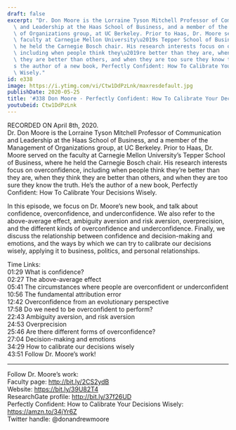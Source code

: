 ```yaml
---
draft: false
excerpt: "Dr. Don Moore is the Lorraine Tyson Mitchell Professor of Communication\
  \ and Leadership at the Haas School of Business, and a member of the Management\
  \ of Organizations group, at UC Berkeley. Prior to Haas, Dr. Moore served on the\
  \ faculty at Carnegie Mellon University\u2019s Tepper School of Business, where\
  \ he held the Carnegie Bosch chair. His research interests focus on overconfidence,\
  \ including when people think they\u2019re better than they are, when they think\
  \ they are better than others, and when they are too sure they know the truth. He\u2019\
  s the author of a new book, Perfectly Confident: How To Calibrate Your Decisions\
  \ Wisely."
id: e338
image: https://i.ytimg.com/vi/Ctw1DdPzLnk/maxresdefault.jpg
publishDate: 2020-05-25
title: '#338 Don Moore - Perfectly Confident: How To Calibrate Your Decisions Wisely'
youtubeid: Ctw1DdPzLnk
---
```

RECORDED ON April 8th, 2020.  
Dr. Don Moore is the Lorraine Tyson Mitchell Professor of Communication and Leadership at the Haas School of Business, and a member of the Management of Organizations group, at UC Berkeley. Prior to Haas, Dr. Moore served on the faculty at Carnegie Mellon University’s Tepper School of Business, where he held the Carnegie Bosch chair. His research interests focus on overconfidence, including when people think they’re better than they are, when they think they are better than others, and when they are too sure they know the truth. He’s the author of a new book, Perfectly Confident: How To Calibrate Your Decisions Wisely.

In this episode, we focus on Dr. Moore’s new book, and talk about confidence, overconfidence, and underconfidence. We also refer to the above-average effect, ambiguity aversion and risk aversion, overprecision, and the different kinds of overconfidence and underconfidence. Finally, we discuss the relationship between confidence and decision-making and emotions, and the ways by which we can try to calibrate our decisions wisely, applying it to business, politics, and personal relationships. 

Time Links:  
01:29  What is confidence?  
02:27  The above-average effect  
05:41  The circumstances where people are overconfident or underconfident  
10:56  The fundamental attribution error  
12:42  Overconfidence from an evolutionary perspective  
17:58  Do we need to be overconfident to perform?  
22:43  Ambiguity aversion, and risk aversion  
24:53  Overprecision  
25:46  Are there different forms of overconfidence?  
27:04  Decision-making and emotions  
34:29  How to calibrate our decisions wisely  
43:51  Follow Dr. Moore’s work!

---

Follow Dr. Moore’s work:  
Faculty page: http://bit.ly/2CS2ydB  
Website: https://bit.ly/39U82T4  
ResearchGate profile: http://bit.ly/37f26UD  
Perfectly Confident: How to Calibrate Your Decisions Wisely: https://amzn.to/34jYr6Z  
Twitter handle: @donandrewmoore
